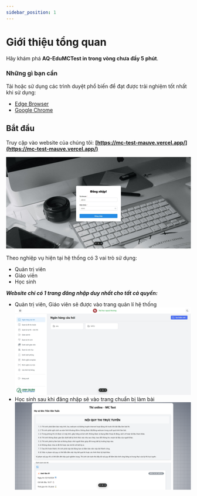 ```yaml
---
sidebar_position: 1
---
```


# Giới thiệu tổng quan

Hãy khám phá **AQ-EduMCTest in trong vòng chưa đầy 5 phút**.

### Những gì bạn cần

Tải hoặc sử dụng các trình duyệt phổ biến để đạt được trải nghiệm tốt nhất khi sử dụng:

- [Edge Browser](https://www.microsoft.com/en-us/edge/download)
- [Google Chrome](https://www.google.com/chrome/what-you-make-of-it/)

## Bắt đầu

Truy cập vào website của chúng tôi: **[https://mc-test-mauve.vercel.app/](https://mc-test-mauve.vercel.app/)**

![1-login.jpeg](./img/1-login.jpeg)

Theo nghiệp vụ hiện tại hệ thống có 3 vai trò sử dụng:

- Quản trị viên
- Giáo viên
- Học sinh

**_Website chi có 1 trang đăng nhập duy nhất cho tất cả quyền:_**

- Quản trị viên, Giáo viên sẽ được vào trang quản lí hệ thống
  ![2-he-thong.jpeg](./img/2-he-thong.jpeg)
- Học sinh sau khi đăng nhập sẽ vào trang chuẩn bị làm bài
  ![3-lam-bai.png](./img/3-lam-bai.png)

